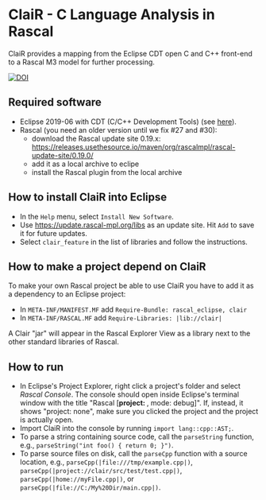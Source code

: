 # ClaiR - C Language Analysis in Rascal

ClaiR provides a mapping from the Eclipse CDT open C and C++ front-end to a Rascal M3 model for further processing.

[![DOI](https://zenodo.org/badge/DOI/10.5281/zenodo.891122.svg)](https://doi.org/10.5281/zenodo.891122)

## Required software
* Eclipse 2019-06 with CDT (C/C++ Development Tools) (see [here](https://www.eclipse.org/downloads/packages/release/2019-06/r/eclipse-ide-cc-developers)).
* Rascal (you need an older version until we fix #27 and #30):
   * download the Rascal update site 0.19.x: https://releases.usethesource.io/maven/org/rascalmpl/rascal-update-site/0.19.0/
   * add it as a local archive to eclipe
   * install the Rascal plugin from the local archive

## How to install ClaiR into Eclipse
* In the `Help` menu, select `Install New Software`.
* Use <https://update.rascal-mpl.org/libs> as an update site. Hit `Add` to save it for future updates.
* Select `clair_feature` in the list of libraries and follow the instructions.

## How to make a project depend on ClaiR

To make your own Rascal project be able to use ClaiR you have to add it as a dependency to an Eclipse project:

* In `META-INF/MANIFEST.MF` add `Require-Bundle: rascal_eclipse, clair`
* In `META-INF/RASCAL.MF` add `Require-Libraries: |lib://clair|`

A Clair "jar" will appear in the Rascal Explorer View as a library next to the other standard libraries of Rascal.

## How to run
* In Eclipse's Project Explorer, right click a project's folder and select *Rascal Console*. The console should open inside Eclipse's terminal window with the title "Rascal [**project: <Project Name>**, mode: debug]". If, instead, it shows "project: none", make sure you clicked the project and the project is actually open.
* Import ClaiR into the console by running `import lang::cpp::AST;`.
* To parse a string containing source code, call the `parseString` function, e.g., `parseString("int foo() { return 0; }")`.
* To parse source files on disk, call the `parseCpp` function with a source location, e.g., `parseCpp(|file:///tmp/example.cpp|)`, `parseCpp(|project://clair/src/test/test.cpp|)`, `parseCpp(|home://myFile.cpp|)`, or `parseCpp(|file://C:/My%20Dir/main.cpp|)`.

